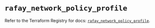 # `rafay_network_policy_profile`

Refer to the Terraform Registry for docs: [`rafay_network_policy_profile`](https://registry.terraform.io/providers/rafaysystems/rafay/1.1.52/docs/resources/network_policy_profile).

